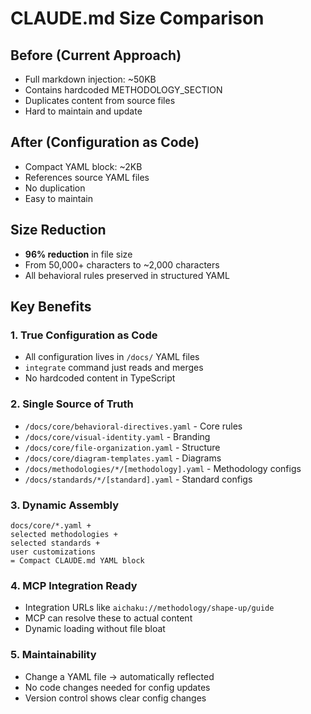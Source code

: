 # CLAUDE.md Size Comparison

## Before (Current Approach)
- Full markdown injection: ~50KB
- Contains hardcoded METHODOLOGY_SECTION
- Duplicates content from source files
- Hard to maintain and update

## After (Configuration as Code)
- Compact YAML block: ~2KB
- References source YAML files
- No duplication
- Easy to maintain

## Size Reduction
- **96% reduction** in file size
- From 50,000+ characters to ~2,000 characters
- All behavioral rules preserved in structured YAML

## Key Benefits

### 1. True Configuration as Code
- All configuration lives in `/docs/` YAML files
- `integrate` command just reads and merges
- No hardcoded content in TypeScript

### 2. Single Source of Truth
- `/docs/core/behavioral-directives.yaml` - Core rules
- `/docs/core/visual-identity.yaml` - Branding
- `/docs/core/file-organization.yaml` - Structure
- `/docs/core/diagram-templates.yaml` - Diagrams
- `/docs/methodologies/*/[methodology].yaml` - Methodology configs
- `/docs/standards/*/[standard].yaml` - Standard configs

### 3. Dynamic Assembly
```
docs/core/*.yaml + 
selected methodologies + 
selected standards + 
user customizations
= Compact CLAUDE.md YAML block
```

### 4. MCP Integration Ready
- Integration URLs like `aichaku://methodology/shape-up/guide`
- MCP can resolve these to actual content
- Dynamic loading without file bloat

### 5. Maintainability
- Change a YAML file → automatically reflected
- No code changes needed for config updates
- Version control shows clear config changes